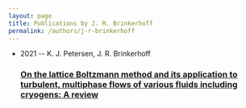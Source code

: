 ```yaml
---
layout: page
title: Publications by J. R. Brinkerhoff
permalink: /authors/j-r-brinkerhoff
---
```


<ul class="post-list">
<li><span class='post-meta'>2021 -- K. J. Petersen, J. R. Brinkerhoff</span><h3><a class='post-link' href="{{ site.baseurl }}/on-the-lattice-boltzmann-method-and-its-application-to-turbulent-multiphase-flows-of-various-fluids-including-cryogens-a-review">On the lattice Boltzmann method and its application to turbulent, multiphase flows of various fluids including cryogens: A review</a></h3></li>

</ul>

